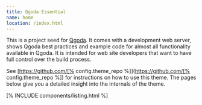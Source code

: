 ```yaml
---
title: Qgoda Essential
name: home
location: /index.html
---
```

This is a project seed for [Qgoda](http://www.qgoda.net/).  It comes with
a development web server, shows Qgoda best practices and example code for
almost all functionality available in Qgoda.  It is intended for web site
developers that want to have full control over the build process.

See [https://github.com/[% config.theme_repo %]](https://github.com/[% config.theme_repo %])
for instructions on how to use this theme. The pages below give you a detailed
insight into the internals of the theme.

[% INCLUDE components/listing.html %]
